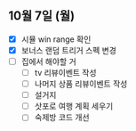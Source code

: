 
## 10월 7일 (월)

- [x] 시뮬 win range 확인
- [x] 보너스 랜덤 트리거 스펙 변경
- [ ] 집에서 해야할 거
	- [ ] tv 리뷰이벤트 작성
	- [ ] 나머지 상품 리뷰이벤트 작성
	- [ ] 설거지
	- [ ] 삿포로 여행 계획 세우기
	- [ ] 숙제방 코드 개선